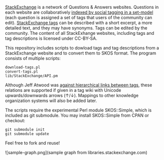 [StackExchange](http://stackexchange.com) is a network of Questions & Answers
websites. Questions in each website are collaboratively [indexed by social
tagging in a set-model](http://arxiv.org/abs/cs/0701072) (each question is
assigned a set of tags that users of the community can edit). [StackExchange
tags](http://blog.stackoverflow.com/2010/08/tag-folksonomy-and-tag-synonyms/)
can be described with a short excerpt, a more detailed text, and they may have
synonyms. Tags can be edited by the community. The content of all StackExhange
websites, including tags and tag descriptions is licensed under CC-BY-SA.

This repository includes scripts to dowload tags and tag descriptions from a
StackExchange website and to convert them to SKOS format. The program consists
of multiple scripts:

	download-tags.pl
	convert-tags.pl
    lib/StackExchange/API.pm

Although Jeff Atwood was [against hierarchical links between
tags](http://blog.stackoverflow.com/2010/08/tag-folksonomy-and-tag-synonyms/#comment-48892),
these relations are supported if given in a tag wiki with Unicode
upwards/downwards arrows (↑/↓). Mappings to other knowledge organization
systems will also be added later.

The scripts require the experimental Perl module SKOS::Simple, which is
included as git submodule. You may install SKOS::Simple from CPAN or checkout:

    git submodule init
	git submodule update

Feel free to fork and reuse!

![sample-graph.png](sample graph from libraries.stackexchange.com)
